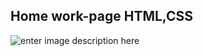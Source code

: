 

## Home work-page HTML,CSS

![enter image description here](https://raw.githubusercontent.com/NataManatu/island/master/screen.png)

